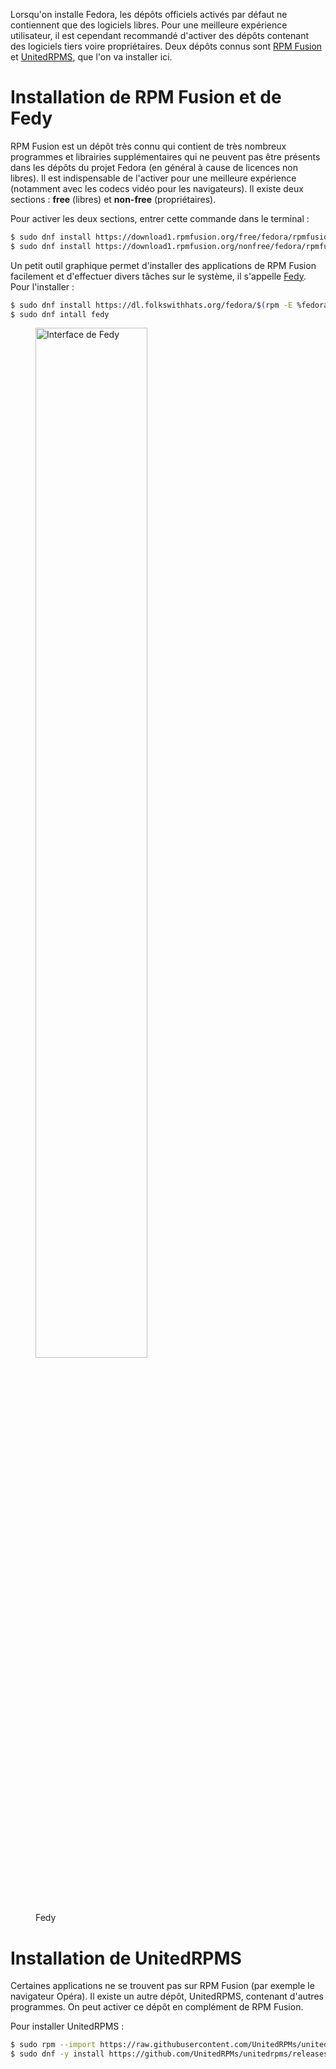 <!--
.. title: Activer les dépôts essentiels sur Fedora : RPM Fusion et UnitedRPMS
.. slug: activer-les-depots-essentiels-sur-fedora-rpm-fusion-et-unitedrpm
.. date: 2018-09-25 00:32:16 UTC+02:00
.. tags: 
.. category: 
.. link: 
.. description: 
.. type: text
-->

Lorsqu'on installe Fedora, les dépôts officiels activés par défaut ne contiennent que des logiciels libres. Pour une meilleure expérience utilisateur, il est cependant recommandé d'activer des dépôts contenant des logiciels tiers voire propriétaires. Deux dépôts connus sont [RPM Fusion](https://rpmfusion.org) et [UnitedRPMS](https://unitedrpms.github.io), que l'on va installer ici.

# Installation de RPM Fusion et de Fedy

RPM Fusion est un dépôt très connu qui contient de très nombreux programmes et librairies supplémentaires qui ne peuvent pas être présents dans les dépôts du projet Fedora (en général à cause de licences non libres). Il est indispensable de l'activer pour une meilleure expérience (notamment avec les codecs vidéo pour les navigateurs). Il existe deux sections&nbsp;: **free** (libres) et **non-free** (propriétaires).

Pour activer les deux sections, entrer cette commande dans le terminal&nbsp;:

```bash
$ sudo dnf install https://download1.rpmfusion.org/free/fedora/rpmfusion-free-release-$(rpm -E %fedora).noarch.rpm # free
$ sudo dnf install https://download1.rpmfusion.org/nonfree/fedora/rpmfusion-nonfree-release-$(rpm -E %fedora).noarch.rpm # non-free
```

Un petit outil graphique permet d'installer des applications de RPM Fusion facilement et d'effectuer divers tâches sur le système, il s'appelle [Fedy](https://www.folkswithhats.org). Pour l'installer&nbsp;:

```bash
$ sudo dnf install https://dl.folkswithhats.org/fedora/$(rpm -E %fedora)/RPMS/fedy-release.rpm
$ sudo dnf intall fedy
```
<figure class="text-center">
    <img src="/assets/img/ssh.jpg" alt="Interface de Fedy" width="65%" />
    <figcaption>Fedy</figcaption>
</figure>

# Installation de UnitedRPMS

Certaines applications ne se trouvent pas sur RPM Fusion (par exemple le navigateur Opéra). Il existe un autre dépôt, UnitedRPMS, contenant d'autres programmes. On peut activer ce dépôt en complément de RPM Fusion.

Pour installer UnitedRPMS&nbsp;:

```bash
$ sudo rpm --import https://raw.githubusercontent.com/UnitedRPMs/unitedrpms/master/URPMS-GPG-PUBLICKEY-Fedora-24 # import de clé GPG
$ sudo dnf -y install https://github.com/UnitedRPMs/unitedrpms/releases/download/8/unitedrpms-$(rpm -E %fedora)-8.fc$(rpm -E %fedora).noarch.rpm
```